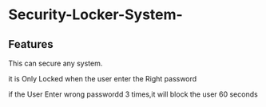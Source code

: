 # Security-Locker-System-

## Features 
This can secure any system.

it is Only Locked when the user enter the Right password 

if the User Enter wrong passwordd 3 times,it will block the user 60 seconds 

